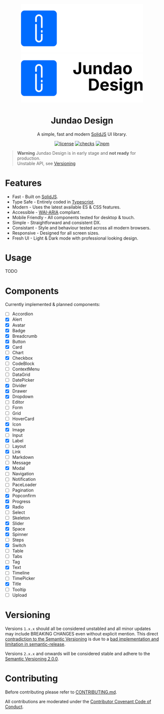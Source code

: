 <div align="center">
  <a href="https://design.jundao.app/#gh-dark-mode-only" target="_blank"><img width="400" src="https://github.com/jundaoapp/design/blob/main/.storybook/banner-light.svg?raw=true" alt="Jundao Design banner"></a>
  <a href="https://design.jundao.app/#gh-light-mode-only" target="_blank"><img width="400" src="https://github.com/jundaoapp/design/blob/main/.storybook/banner-dark.svg?raw=true" alt="Jundao Design banner"></a>
</div>

<h1 align="center">Jundao Design</h1>

<div align="center">

A simple, fast and modern [SolidJS](https://www.solidjs.com) UI library.

[![license](https://img.shields.io/badge/license-MIT-1890ff.svg)](https://github.com/jundaoapp/design/blob/main/LICENSE)
[![checks](https://img.shields.io/github/checks-status/jundaoapp/design/main)](https://github.com/jundaoapp/design/actions)
[![npm](https://img.shields.io/npm/v/@jundao/design)](https://www.npmjs.com/package/@jundao/design)

</div>

> **Warning** 
> Jundao Design is in early stage and **not ready** for production.<br/>
> Unstable API, see [Versioning](#versioning)

# Features
* Fast - Built on [SolidJS](https://www.solidjs.com).
* Type Safe - Entirely coded in [Typescript](https://www.typescriptlang.org/).
* Modern - Uses the latest available ES & CSS features.
* Accessible - [WAI-ARIA](https://www.w3.org/WAI/standards-guidelines/aria/) compliant.
* Mobile Friendly - All components tested for desktop & touch.
* Simple - Straightforward and consistent DX.
* Consistant - Style and behaviour tested across all modern browsers.
* Responsive - Designed for all screen sizes.
* Fresh UI - Light & Dark mode with professional looking design.

# Usage
TODO

# Components
Currently implemented & planned components:
- [ ] Accordion
- [x] Alert
- [x] Avatar
- [x] Badge
- [x] Breadcrumb
- [x] Button
- [x] Card
- [ ] Chart
- [x] Checkbox
- [ ] CodeBlock
- [ ] ContextMenu
- [ ] DataGrid
- [ ] DatePicker
- [x] Divider
- [x] Drawer
- [x] Dropdown
- [ ] Editor
- [ ] Form
- [ ] Grid
- [ ] HoverCard
- [x] Icon
- [x] Image
- [ ] Input
- [x] Label
- [ ] Layout
- [x] Link
- [ ] Markdown
- [ ] Message
- [x] Modal
- [ ] Navigation
- [ ] Notification
- [ ] PaceLoader
- [ ] Pagination
- [x] Popconfirm
- [x] Progress
- [x] Radio
- [ ] Select
- [ ] Skeleton
- [x] Slider
- [x] Space
- [x] Spinner
- [ ] Steps
- [x] Switch
- [ ] Table
- [ ] Tabs
- [ ] Tag
- [x] Text
- [ ] Timeline
- [ ] TimePicker
- [x] Title
- [ ] Tooltip
- [ ] Upload

# Versioning
Versions `1.x.x` should all be considered unstabled and all minor updates may include BREAKING CHANGES even without explicit mention.
This direct [contradiction to the Semantic Versioning](https://semver.org/spec/v2.0.0.html#spec-item-4) is due to a [bad implementation and limitation in semantic-release](https://github.com/semantic-release/semantic-release/issues/1507#issuecomment-605079708).

Versions `2.x.x` and onwards will be considered stable and adhere to the [Semantic Versioning 2.0.0](https://semver.org/spec/v2.0.0.html).

# Contributing
Before contributing please refer to [CONTRIBUTING.md](./CONTRIBUTING.md).

All contributions are moderated under the [Contributor Covenant Code of Conduct](./CODE_OF_CONDUCT.md).